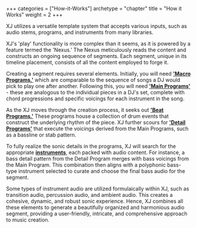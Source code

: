 +++
categories = ["How-it-Works"]
archetype = "chapter"
title = "How it Works"
weight = 2
+++

XJ utilizes a versatile template system that accepts various inputs, such as audio stems, programs, and instruments from many libraries.

XJ's 'play' functionality is more complex than it seems, as it is powered by a feature termed the 'Nexus.' The Nexus meticulously reads the content and constructs an ongoing sequence of segments. Each segment, unique in its timeline placement, consists of all the content employed to forge it.

Creating a segment requires several elements. Initially, you will need [**'Macro Programs,'**](/making-xj-music/programs/types-of-programs/) which are comparable to the sequence of songs a DJ would pick to play one after another. Following this, you will need [**'Main Programs'**](/making-xj-music/programs/types-of-programs/) - these are analogous to the individual pieces in a DJ's set, complete with chord progressions and specific voicings for each instrument in the song.

As the XJ moves through the creation process, it seeks out [**'Beat Programs.'**](/making-xj-music/programs/types-of-programs/) These programs house a collection of drum events that construct the underlying rhythm of the piece. XJ further scours for [**'Detail Programs'**](/making-xj-music/programs/types-of-programs/) that execute the voicings derived from the Main Programs, such as a bassline or stab pattern.

To fully realize the sonic details in the programs, XJ will search for the appropriate [**instruments**](/making-xj-music/instruments/_index.md), each packed with audio content. For instance, a bass detail pattern from the Detail Program merges with bass voicings from the Main Program. This combination then aligns with a polyphonic bass-type instrument selected to curate and choose the final bass audio for the segment.

Some types of instrument audio are utilized formulaically within XJ, such as transition audio, percussion audio, and ambient audio. This creates a cohesive, dynamic, and robust sonic experience. Hence, XJ combines all these elements to generate a beautifully organized and harmonious audio segment, providing a user-friendly, intricate, and comprehensive approach to music creation.
